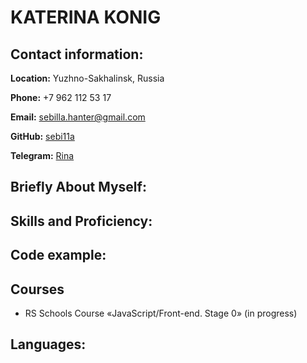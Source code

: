 # KATERINA KONIG
## Contact information:
**Location:** Yuzhno-Sakhalinsk, Russia

**Phone:** +7 962 112 53 17

**Email:** sebilla.hanter@gmail.com

**GitHub:** [sebi11a](https://github.com/Sebi11a)

**Telegram:** [Rina](https://t.me/Skorbut1)

## Briefly About Myself:

## Skills and Proficiency:

## Code example:

## Courses

* RS Schools Course «JavaScript/Front-end. Stage 0» (in progress)

## Languages:
